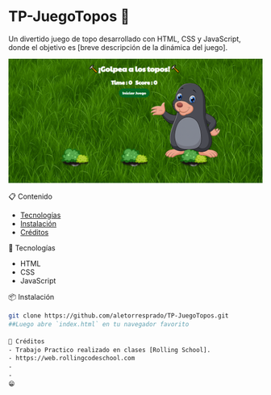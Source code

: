 # TP-JuegoTopos 🎯

Un divertido juego de topo desarrollado con HTML, CSS y JavaScript, donde el objetivo es [breve descripción de la dinámica del juego].

![Captura del juego](images/juego.png)

📋 Contenido
- [Tecnologías](#tecnologías)
- [Instalación](#instalación)
- [Créditos](#créditos)

🚀 Tecnologías
- HTML
- CSS
- JavaScript

📦 Instalación
```bash
git clone https://github.com/aletorresprado/TP-JuegoTopos.git
##Luego abre `index.html` en tu navegador favorito

👥 Créditos
- Trabajo Practico realizado en clases [Rolling School].
- https://web.rollingcodeschool.com
-
-
😁


